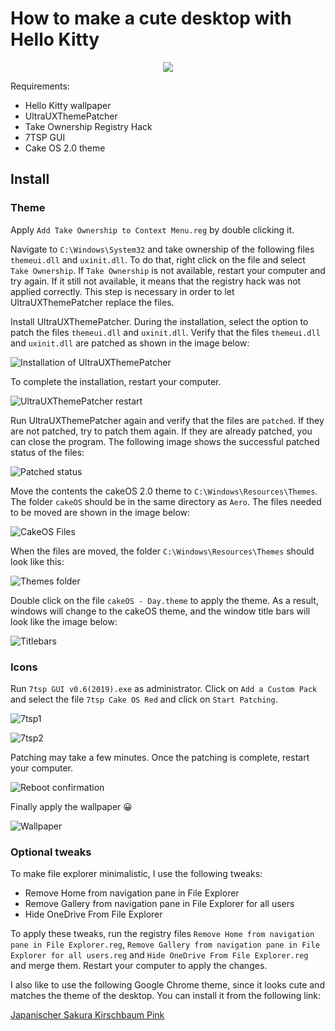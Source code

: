 # How to make a cute desktop with Hello Kitty

<center>
  <img src="./images/result.png">
</center>

Requirements:

- Hello Kitty wallpaper
- UltraUXThemePatcher
- Take Ownership Registry Hack
- 7TSP GUI
- Cake OS 2.0 theme

## Install

### Theme

Apply `Add Take Ownership to Context Menu.reg` by double clicking it.

Navigate to `C:\Windows\System32` and take ownership of the following files `themeui.dll` and `uxinit.dll`. To do that, right click on the file and select `Take Ownership`. If `Take Ownership` is not available, restart your computer and try again. If it still not available, it means that the registry hack was not applied correctly. This step is necessary in order to let UltraUXThemePatcher replace the files.

Install UltraUXThemePatcher. During the installation, select the option to patch the files `themeui.dll` and `uxinit.dll`. Verify that the files `themeui.dll` and `uxinit.dll` are patched as shown in the image below:

![Installation of UltraUXThemePatcher](images/2024-02-19-19-25-58.png)

To complete the installation, restart your computer.

![UltraUXThemePatcher restart](images/2024-02-19-19-27-32.png)

Run UltraUXThemePatcher again and verify that the files are `patched`. If they are not patched, try to patch them again. If they are already patched, you can close the program. The following image shows the successful patched status of the files:

![Patched status](images/2024-02-19-19-30-20.png)

Move the contents the cakeOS 2.0 theme to `C:\Windows\Resources\Themes`. The folder `cakeOS` should be in the same directory as `Aero`. The files needed to be moved are shown in the image below:

![CakeOS Files](images/2024-02-19-19-33-35.png)

When the files are moved, the folder `C:\Windows\Resources\Themes` should look like this:

![Themes folder](images/2024-02-19-19-35-48.png)

Double click on the file `cakeOS - Day.theme` to apply the theme. As a result, windows will change to the cakeOS theme, and the window title bars will look like the image below:

![Titlebars](images/2024-02-19-19-37-23.png)

### Icons

Run `7tsp GUI v0.6(2019).exe` as administrator. Click on `Add a Custom Pack` and select the file `7tsp Cake OS Red` and click on `Start Patching`.

![7tsp1](images/2024-02-19-19-41-24.png)

![7tsp2](images/2024-02-19-19-43-04.png)

Patching may take a few minutes. Once the patching is complete, restart your computer.

![Reboot confirmation](images/2024-02-19-19-45-40.png)

Finally apply the wallpaper 😀

![Wallpaper](Wallpaper.png)

### Optional tweaks

To make file explorer minimalistic, I use the following tweaks:

- Remove Home from navigation pane in File Explorer
- Remove Gallery from navigation pane in File Explorer for all users
- Hide OneDrive From File Explorer

To apply these tweaks, run the registry files `Remove Home from navigation pane in File Explorer.reg`, `Remove Gallery from navigation pane in File Explorer for all users.reg` and `Hide OneDrive From File Explorer.reg` and merge them. Restart your computer to apply the changes.

I also like to use the following Google Chrome theme, since it looks cute and matches the theme of the desktop. You can install it from the following link:

[Japanischer Sakura Kirschbaum Pink](https://chromewebstore.google.com/detail/japanischer-sakura-kirsch/ndknfjinkbkloiiokepfaokmhehgflok)
